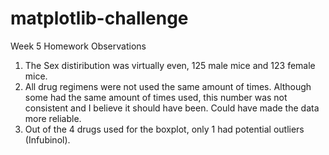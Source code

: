 # matplotlib-challenge
Week 5 Homework
Observations
1. The Sex distiribution was virtually even, 125 male mice and 123 female mice.
2. All drug regimens were not used the same amount of times. Although some had the same amount of times used, this number was not consistent and I believe it should have been. Could have made the data more reliable.
3. Out of the 4 drugs used for the boxplot, only 1 had potential outliers (Infubinol). 
